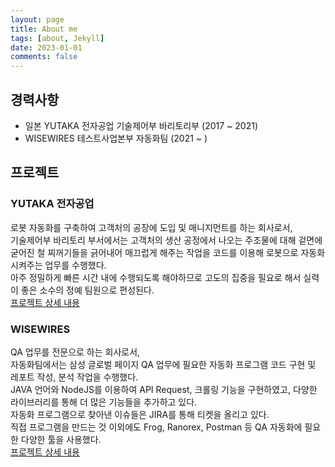 ```yaml
---
layout: page
title: About me
tags: [about, Jekyll]
date: 2023-01-01
comments: false
---
```

    
## 경력사항
* 일본 YUTAKA 전자공업 기술제어부 바리토리부 (2017 ~ 2021)
* WISEWIRES 테스트사업본부 자동화팀 (2021 ~ )

## 프로젝트
### YUTAKA 전자공업
로봇 자동화를 구축하여 고객처의 공장에 도입 및 매니지먼트를 하는 회사로서,<br>
기술제어부 바리토리 부서에서는 고객처의 생산 공정에서 나오는 주조물에 대해 겉면에 굳어진 철 찌꺼기들을 긁어내어 매끄럽게 해주는 작업을
코드를 이용해 로봇으로 자동화 시켜주는 업무를 수행했다.<br>
아주 정밀하게 빠른 시간 내에 수행되도록 해야하므로 고도의 집중을 필요로 해서 실력이 좋은 소수의 정예 팀원으로 편성된다.<br>
<a class="btn" href="{{ site.url }}/projects">프로젝트 상세 내용</a>

### WISEWIRES
QA 업무를 전문으로 하는 회사로서,<br>
자동화팀에서는 삼성 글로벌 페이지 QA 업무에 필요한 자동화 프로그램 코드 구현 및 레포트 작성, 분석 작업을 수행했다.<br>
JAVA 언어와 NodeJS를 이용하여 API Request, 크롤링 기능을 구현하였고, 다양한 라이브러리를 통해 더 많은 기능들을 추가하고 있다.<br>
자동화 프로그램으로 찾아낸 이슈들은 JIRA를 통해 티켓을 올리고 있다.<br>
직접 프로그램을 만드는 것 이외에도 Frog, Ranorex, Postman 등 QA 자동화에 필요한 다양한 툴을 사용했다.<br>
<a class="btn zoombtn" href="{{ site.url }}/projects">프로젝트 상세 내용</a>